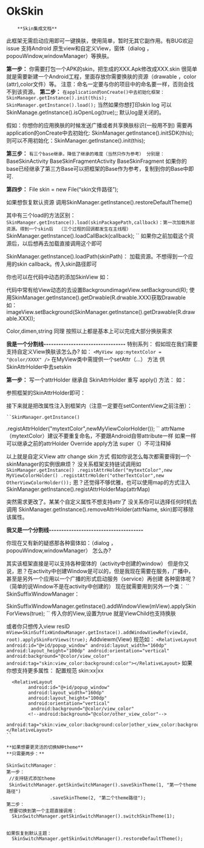 # OkSkin


        **Skin集成文档**


此框架无需启动应用即可一键换肤，使用简单，暂时无其它副作用。有BUG欢迎issue
支持Android  原生view和自定义View，窗体（dialog ， popouWindow,windowManager）等换肤。


**第一步：**
你需要打包一个APK的skin，把生成的XXX.Apk修改成XXX.skin
很简单就是需要新建一个Android工程，里面存放你需要换肤的资源（drawable ，color (attr),color文件）等。
注意：命名一定要与你的项目中的命名要一样，否则会找不到该资源。
**第二步：**
``
在application的onCreate()中去初始化框架：
SkinManager.getInstance().init(this);
SkinManager.getInstance().load();
``
当然如果你想打印skin log 可以	SkinManage.getInstance().isOpenLog(true);;
默认log是关闭的。

假如：你想你的应用换肤的时候发送广播或者共享换肤标识(一般用不到)
需要再application的onCreate中去初始化:
SkinManager.getInstance().initSDK(this);
则可以不用初始化：SkinManager.getInstance().init(this);

**第三步：**
``
有三个base继承，降低了继承的难度（当然只作为参考）
分别是：
``
BaseSkinActivity
BaseSkinFragmentActivity
BaseSkinFragment
如果你的base已经继承了第三方Base可以把框架的Base作为参考，复制到你的Base中即可.

**第四步：**
File skin = new File(“skin文件路径”);

如果想恢复默认资源
调用SkinManager.getInstance().restoreDefaultTheme()

其中有三个load的方法区别：
``
SkinManager.getInstance().load(skinPackagePath,callback)：第一次加载外部资源。得到一个skin后  （三个过程的回调都发生在主线程）
``
SkinManager.getInstance().loadCallBack(callback);
``
如果你之前加载这个资源后，以后想再去加载直接调用这个即可

SkinManager.getInstance().loadPath(skinPath)：
加载资源。不想得到一个应用的skin callback。传入skin路径即可

你也可以在代码中动态的添加SkinView
如：

 代码中常有给View动态的去设置BackgroundimageView.setBackground(R);
使用SkinManager.getInstance().getDrwable(R.drwable.XXX)获取Drawable
如：
imageView.setBackground(SkinManager.getInstance().getDrawable(R.drawable.XXX));

Color,dimen,string 同理
按照以上都是基本上可以完成大部分换肤需求


**我是一个分割线---------------------------------**
特别系列：
假如现在我们需要支持自定义View换肤该怎么办?
如：
``
<MyView
app:mytextColor = "@color/XXXX"
/>
``
在MyView类中需提供一个setAttr（...） 方法 供 SkinAttrHolder中去setskin

**第一步：**
写一个attrHolder 继承自 SkinAttrHolder
重写 apply() 方法：
如：

参照框架的SkinAttrHolder即可：

接下来就是把改属性注入到框架内（注意一定要在setContentView之前注册）：

	``SkinManager.getInstance()
.registAttrHolder("mytextColor",newMyViewColorHolder());
``
attrName （mytextColor）建议不要重复命名，不要跟Android自带attribute一样
如果一样可以继承之前的attrHolder Override  apply方法   super（）不可注释掉

以上就是自定义View attr change skin 方式
假如你说怎么每次都需要得到一个skinManager的实例很麻烦？
没关系框架支持链试调用如
``
SkinManager.getInstance()
.registAttrHolder("mytextColor",new MyViewColorHolder()
.registAttrHolder("otherTextColor",new   OtherViewColorHolder());
``
恩？还觉得不够优雅，也可以使用map的方式注入
SkinManager.getInstance().registAttrHolderMap(attrMap)

突然需求更改了。某某个自定义属性不想支持attr了
没关系你可以选择任何时机去调用
SkinManager.getInstance().removeAttrHolder(attrName, skin)即可移除该属性。

**我又是一个分割线--------------------------------------**


你现在又有新的疑惑那各种窗体如：（dialog ， popouWindow,windowManager）
怎么办?

其实该框架直接是可以支持各种窗体的（activity中创建的window）
但是你又说，恩？在activity中创建Window是可以的，但是我现在需要在服务，广播中，甚至是另外一个应用以一个广播的形式启动服务（service）再创建 各种窗体呢？（简单的说Window不是在activity中创建的）
现在就需要用到另外一个类：
``
SkinSuffixWindowManager：

SkinSuffixWindowManager.getInstace().addWindowView(mView).applySkinForViews(true);
``
传入你的View,设置为true 就是ViewChild也支持换肤

或者你只想传入view resID
``
mView=SkinSuffixWindowManager.getInstace().addWindowViewRef(viewId, root).applySkinForViews(true);
``
Addviewm(View)
规范如：
``
    <RelativeLayout
        android:id="@+id/popup_window"
        android:layout_width="160dp"
        android:layout_height="100dp"
        android:orientation="vertical"
         android:background="@color/view_color"
        android:tag="skin:view_color:background:color"></RelativeLayout>
``
如果你想支持更多属性：
配置规范  skin:xx|xx
````
  <RelativeLayout
        android:id="@+id/popup_window"
        android:layout_width="160dp"
        android:layout_height="100dp"
        android:orientation="vertical"
         android:background="@color/view_color"
 		<!--android:background="@color/other_view_color"-->

android:tag="skin:view_color:background:color|other_view_color:background:color">
</RelativeLayout>
``

**如果想要更灵活的切换N种theme**
**只需要两步：**

SkinSwitchManager：
第一步：
 //支持链式添加theme
 SkinSwitchManager.getSkinSwitchManager().saveSkinTheme(1, "第一个theme路径")
                .saveSkinTheme(2, "第二个theme路径");
第二步：
 想要切换到第一个主题直接调用：
  SkinSwitchManager.getSkinSwitchManager().switchSkinTheme(1);


如果恢复到默认主题：
  SkinSwitchManager.getSkinSwitchManager().restoreDefaultTheme();

